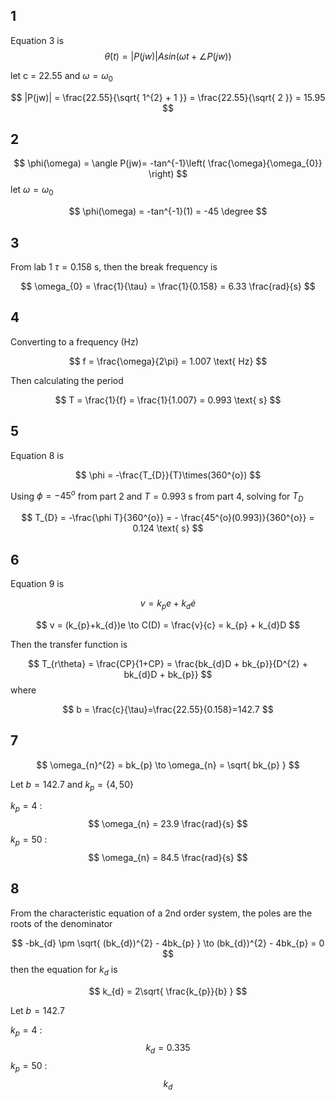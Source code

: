 ## 1

Equation 3 is
$$
\dot{\theta}(t) = |P(jw)|Asin(\omega t + \angle P(jw))
$$

let c = $22.55$ and $\omega = \omega_{0}$

$$
|P(jw)| = \frac{22.55}{\sqrt{ 1^{2} + 1 }} = \frac{22.55}{\sqrt{ 2 }} = 15.95
$$

## 2

$$
\phi(\omega) = \angle P(jw)= -tan^{-1}\left( \frac{\omega}{\omega_{0}} \right)
$$
let $\omega = \omega_{0}$

$$
\phi(\omega) = -tan^{-1}(1) = -45 \degree
$$

## 3

From lab 1 $\tau = 0.158 \text{ s}$, then the break frequency is

$$
\omega_{0} = \frac{1}{\tau} = \frac{1}{0.158} = 6.33 \frac{rad}{s}
$$

## 4

Converting to a frequency (Hz)

$$
f = \frac{\omega}{2\pi} = 1.007 \text{ Hz}
$$

Then calculating the period

$$
T = \frac{1}{f} = \frac{1}{1.007} = 0.993 \text{ s}
$$

## 5

Equation 8 is

$$
\phi = -\frac{T_{D}}{T}\times(360^{o})
$$

Using $\phi = -45^{o}$ from part 2 and $T=0.993 \text{ s}$ from part 4, solving for $T_{D}$

$$
T_{D} = -\frac{\phi T}{360^{o}} = - \frac{45^{o}(0.993)}{360^{o}} = 0.124 \text{ s}
$$

## 6

Equation 9 is

$$
v = k_{p}e + k_{d}\dot{e}
$$

$$
v = (k_{p}+k_{d})e \to C(D) = \frac{v}{c} = k_{p} + k_{d}D
$$

Then the transfer function is

$$
T_{r\theta} = \frac{CP}{1+CP} = \frac{bk_{d}D + bk_{p}}{D^{2} + bk_{d}D + bk_{p}}
$$
where

$$
b = \frac{c}{\tau}=\frac{22.55}{0.158}=142.7
$$

## 7

$$
\omega_{n}^{2} = bk_{p} \to \omega_{n} = \sqrt{ bk_{p} }
$$

Let $b = 142.7$ and $k_{p} = \{ 4,50 \}$

$k_{p} = 4 \text{ : }$
$$
\omega_{n} = 23.9 \frac{rad}{s}
$$
$k_{p} = 50 \text{ : }$
$$
\omega_{n} = 84.5 \frac{rad}{s}
$$


## 8

From the characteristic equation of a 2nd order system, the poles are the roots of the denominator

$$
-bk_{d} \pm \sqrt{ (bk_{d})^{2} - 4bk_{p} } \to (bk_{d})^{2} - 4bk_{p} = 0
$$
then the equation for $k_{d}$ is

$$
k_{d} = 2\sqrt{ \frac{k_{p}}{b} }
$$

Let $b = 142.7$

$k_{p} = 4 \text{ : }$
$$
k_{d} = 0.335
$$
$k_{p} = 50 \text{ : }$
$$
k_{d}
$$

